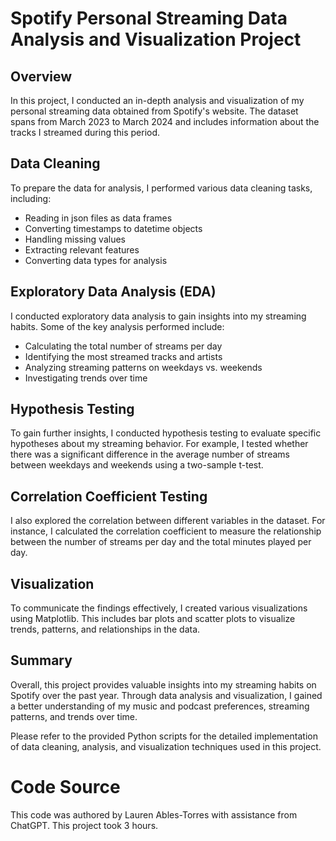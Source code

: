 # Spotify Personal Streaming Data Analysis and Visualization Project

## Overview
In this project, I conducted an in-depth analysis and visualization of my personal streaming data obtained from Spotify's website. The dataset spans from March 2023 to March 2024 and includes information about the tracks I streamed during this period. 

## Data Cleaning
To prepare the data for analysis, I performed various data cleaning tasks, including:
- Reading in json files as data frames
- Converting timestamps to datetime objects
- Handling missing values
- Extracting relevant features
- Converting data types for analysis

## Exploratory Data Analysis (EDA)
I conducted exploratory data analysis to gain insights into my streaming habits. Some of the key analysis performed include:
- Calculating the total number of streams per day
- Identifying the most streamed tracks and artists
- Analyzing streaming patterns on weekdays vs. weekends
- Investigating trends over time

## Hypothesis Testing
To gain further insights, I conducted hypothesis testing to evaluate specific hypotheses about my streaming behavior. For example, I tested whether there was a significant difference in the average number of streams between weekdays and weekends using a two-sample t-test.

## Correlation Coefficient Testing
I also explored the correlation between different variables in the dataset. For instance, I calculated the correlation coefficient to measure the relationship between the number of streams per day and the total minutes played per day.

## Visualization
To communicate the findings effectively, I created various visualizations using Matplotlib. This includes bar plots and scatter plots to visualize trends, patterns, and relationships in the data.

## Summary
Overall, this project provides valuable insights into my streaming habits on Spotify over the past year. Through data analysis and visualization, I gained a better understanding of my music and podcast preferences, streaming patterns, and trends over time.

Please refer to the provided Python scripts for the detailed implementation of data cleaning, analysis, and visualization techniques used in this project.

# Code Source
This code was authored by Lauren Ables-Torres with assistance from ChatGPT.
This project took 3 hours.

